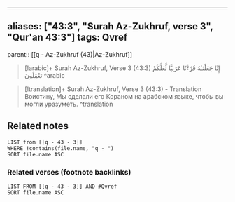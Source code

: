 
---
aliases: ["43:3", "Surah Az-Zukhruf, verse 3", "Qur'an 43:3"]
tags: Qvref
---

parent:: [[q - Az-Zukhruf (43)|Az-Zukhruf]]

> [!arabic]+ Surah Az-Zukhruf, Verse 3 (43:3)
> <span class="quran-arabic">إِنَّا جَعَلْنَـٰهُ قُرْءَٰنًا عَرَبِيًّا لَّعَلَّكُمْ تَعْقِلُونَ</span>
^arabic

> [!translation]+ Surah Az-Zukhruf, Verse 3 (43:3) - Translation
> Воистину, Мы сделали его Кораном на арабском языке, чтобы вы могли уразуметь.
^translation



## Related notes
```dataview
LIST from [[q - 43 - 3]]
WHERE !contains(file.name, "q - ")
SORT file.name ASC
```

### Related verses (footnote backlinks)
```dataview
LIST FROM [[q - 43 - 3]] AND #Qvref
SORT file.name ASC
```

